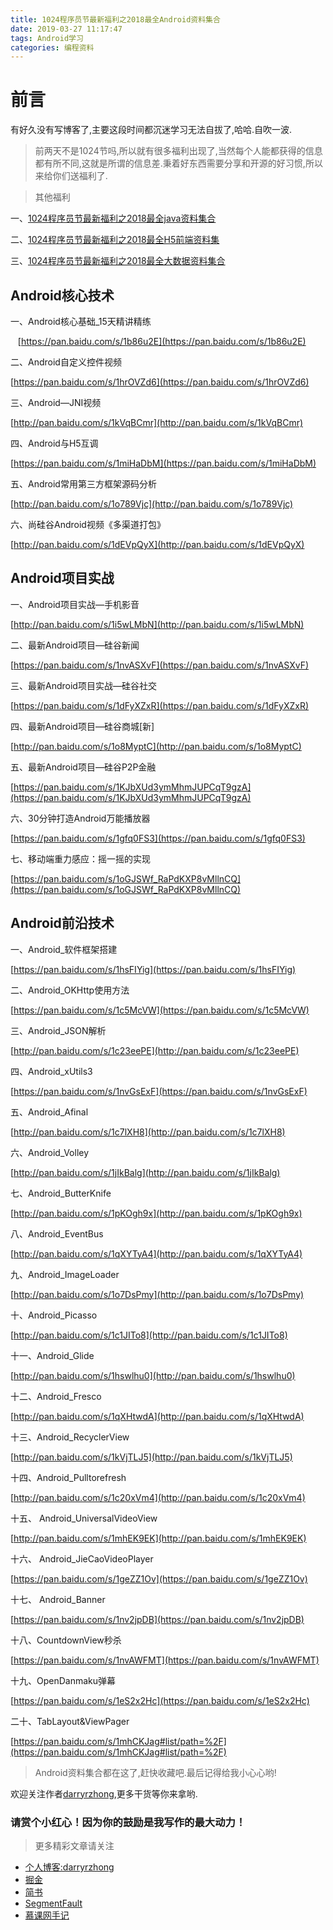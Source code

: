 ```yaml
---
title: 1024程序员节最新福利之2018最全Android资料集合
date: 2019-03-27 11:17:47
tags: Android学习
categories: 编程资料
---
```



# 前言
有好久没有写博客了,主要这段时间都沉迷学习无法自拔了,哈哈.自吹一波.

> 前两天不是1024节吗,所以就有很多福利出现了,当然每个人能都获得的信息都有所不同,这就是所谓的信息差.秉着好东西需要分享和开源的好习惯,所以来给你们送福利了.

> 其他福利

一、[1024程序员节最新福利之2018最全java资料集合](https://www.imooc.com/article/256997)

二、[1024程序员节最新福利之2018最全H5前端资料集](https://www.imooc.com/article/257028)

三、[1024程序员节最新福利之2018最全大数据资料集合](https://www.imooc.com/article/257000)



## Android核心技术

一、Android核心基础_15天精讲精练

   [https://pan.baidu.com/s/1b86u2E](https://pan.baidu.com/s/1b86u2E)

二、Android自定义控件视频

[https://pan.baidu.com/s/1hrOVZd6](https://pan.baidu.com/s/1hrOVZd6)

三、Android—JNI视频

[http://pan.baidu.com/s/1kVqBCmr](http://pan.baidu.com/s/1kVqBCmr)

四、Android与H5互调

[https://pan.baidu.com/s/1miHaDbM](https://pan.baidu.com/s/1miHaDbM)

五、Android常用第三方框架源码分析

[http://pan.baidu.com/s/1o789Vjc](http://pan.baidu.com/s/1o789Vjc)

六、尚硅谷Android视频《多渠道打包》

[http://pan.baidu.com/s/1dEVpQyX](http://pan.baidu.com/s/1dEVpQyX)

## Android项目实战

<!--more--> 


一、Android项目实战—手机影音

[http://pan.baidu.com/s/1i5wLMbN](http://pan.baidu.com/s/1i5wLMbN)

二、最新Android项目—硅谷新闻

[https://pan.baidu.com/s/1nvASXvF](https://pan.baidu.com/s/1nvASXvF)

三、最新Android项目实战—硅谷社交

[https://pan.baidu.com/s/1dFyXZxR](https://pan.baidu.com/s/1dFyXZxR)

四、最新Android项目—硅谷商城[新]

[http://pan.baidu.com/s/1o8MyptC](http://pan.baidu.com/s/1o8MyptC)

五、最新Android项目—硅谷P2P金融

[https://pan.baidu.com/s/1KJbXUd3ymMhmJUPCqT9gzA](https://pan.baidu.com/s/1KJbXUd3ymMhmJUPCqT9gzA)

六、30分钟打造Android万能播放器

  [https://pan.baidu.com/s/1gfq0FS3](https://pan.baidu.com/s/1gfq0FS3)

七、移动端重力感应：摇一摇的实现

[https://pan.baidu.com/s/1oGJSWf_RaPdKXP8vMllnCQ](https://pan.baidu.com/s/1oGJSWf_RaPdKXP8vMllnCQ)



## Android前沿技术

一、Android_软件框架搭建

[https://pan.baidu.com/s/1hsFIYig](https://pan.baidu.com/s/1hsFIYig)

二、Android_OKHttp使用方法

[https://pan.baidu.com/s/1c5McVW](https://pan.baidu.com/s/1c5McVW)

三、Android_JSON解析

[http://pan.baidu.com/s/1c23eePE](http://pan.baidu.com/s/1c23eePE)

四、Android_xUtils3

[https://pan.baidu.com/s/1nvGsExF](https://pan.baidu.com/s/1nvGsExF)

五、Android_Afinal

[http://pan.baidu.com/s/1c7lXH8](http://pan.baidu.com/s/1c7lXH8)

六、Android_Volley

[http://pan.baidu.com/s/1jIkBalg](http://pan.baidu.com/s/1jIkBalg)

七、Android_ButterKnife

[http://pan.baidu.com/s/1pKOgh9x](http://pan.baidu.com/s/1pKOgh9x)

八、Android_EventBus

[http://pan.baidu.com/s/1qXYTyA4](http://pan.baidu.com/s/1qXYTyA4)

九、Android_ImageLoader

[http://pan.baidu.com/s/1o7DsPmy](http://pan.baidu.com/s/1o7DsPmy)

十、Android_Picasso

[http://pan.baidu.com/s/1c1JITo8](http://pan.baidu.com/s/1c1JITo8)

十一、Android_Glide

[http://pan.baidu.com/s/1hswlhu0](http://pan.baidu.com/s/1hswlhu0)

十二、Android_Fresco

[http://pan.baidu.com/s/1qXHtwdA](http://pan.baidu.com/s/1qXHtwdA)

十三、Android_RecyclerView

[http://pan.baidu.com/s/1kVjTLJ5](http://pan.baidu.com/s/1kVjTLJ5)

十四、Android_Pulltorefresh

[http://pan.baidu.com/s/1c20xVm4](http://pan.baidu.com/s/1c20xVm4)

十五、 Android_UniversalVideoView

[http://pan.baidu.com/s/1mhEK9EK](http://pan.baidu.com/s/1mhEK9EK)

十六、 Android_JieCaoVideoPlayer

 [https://pan.baidu.com/s/1geZZ1Ov](https://pan.baidu.com/s/1geZZ1Ov)

十七、 Android_Banner

[https://pan.baidu.com/s/1nv2jpDB](https://pan.baidu.com/s/1nv2jpDB)

十八、CountdownView秒杀

[https://pan.baidu.com/s/1nvAWFMT](https://pan.baidu.com/s/1nvAWFMT)

十九、OpenDanmaku弹幕

[https://pan.baidu.com/s/1eS2x2Hc](https://pan.baidu.com/s/1eS2x2Hc)

二十、TabLayout&ViewPager 

[https://pan.baidu.com/s/1mhCKJag#list/path=%2F](https://pan.baidu.com/s/1mhCKJag#list/path=%2F)

> Android资料集合都在这了,赶快收藏吧.最后记得给我小心心哟!

欢迎关注作者[darryrzhong](http://www.darryrzhong.site),更多干货等你来拿哟.

### 请赏个小红心！因为你的鼓励是我写作的最大动力！
>更多精彩文章请关注
- [个人博客:darryrzhong](http://www.darryrzhong.site)
- [掘金](https://juejin.im/user/5a6c3b19f265da3e49804988)
- [简书](https://www.jianshu.com/users/b7fdf53ec0b9/timeline)
- [SegmentFault](https://segmentfault.com/u/darryrzhong_5ac59892a5882/articles)
- [慕课网手记](https://www.imooc.com/u/6733207)
